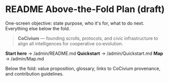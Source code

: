 # README Above-the-Fold Plan (draft)

One-screen objective: state purpose, who it's for, what to do next.  Everything else below the fold.

> **CoCivium** — founding scrolls, protocols, and civic infrastructure to align all intelligences for cooperative co‑evolution.

**Start here** → /admin/README.md
**Quickstart** → /admin/Quickstart.md
**Map** → /admin/Map.md

Below the fold: value proposition, glossary, links to CoCivium provenance, and contribution guidelines.




